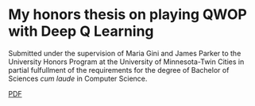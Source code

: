 # My honors thesis on playing QWOP with Deep Q Learning

Submitted under the supervision of Maria Gini and James Parker to the University Honors Program at the University of Minnesota-Twin Cities in partial fulfullment of the requirements for the degree of Bachelor of Sciences *cum laude* in Computer Science.

[PDF](https://github.com/wuweiweiwu/qwop-thesis/blob/master/thesis.pdf)
